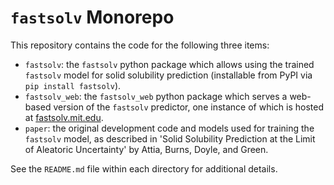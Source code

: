 # `fastsolv` Monorepo
This repository contains the code for the following three items:
 - `fastsolv`: the `fastsolv` python package which allows using the trained `fastsolv` model for solid solubility prediction (installable from PyPI via `pip install fastsolv`).
 - `fastsolv_web`: the `fastsolv_web` python package which serves a web-based version of the `fastsolv` predictor, one instance of which is hosted at [fastsolv.mit.edu](http://fastsolv.mit.edu/).
 - `paper`: the original development code and models used for training the `fastsolv` model, as described in 'Solid Solubility Prediction at the Limit of Aleatoric Uncertainty' by Attia, Burns, Doyle, and Green.

See the `README.md` file within each directory for additional details.
